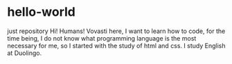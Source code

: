# hello-world
just repository
Hi! Humans!
Vovasti here, I want to learn how to code, for the time being, I do not know what programming language is the most necessary for me, so I started with the study of html and css.
I study English at Duolingo.

